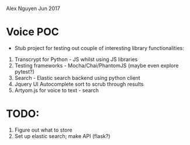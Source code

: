 Alex Nguyen Jun 2017
# Voice POC
- Stub project for testing out couple of interesting library functionalities:
1. Transcrypt for Python - JS whilst using JS libraries
2. Testing frameworks - Mocha/Chai/PhantomJS (maybe even explore pytest?)
3. Search - Elastic search backend using python client
4. Jquery UI Autocomplete sort to scrub through results
5. Artyom.js for voice to text - search
# TODO:
1. Figure out what to store
2. Set up elastic search; make API (flask?)

